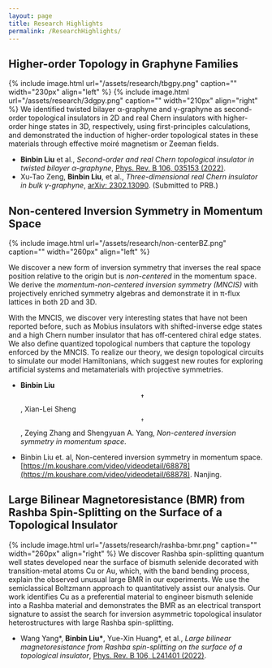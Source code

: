 ```yaml
---
layout: page
title: Research Highlights
permalink: /ResearchHighlights/
---
```


## Higher-order Topology in Graphyne Families <br />
{% include image.html url="/assets/research/tbgpy.png" caption="" width="230px" align="left" %}
{% include image.html url="/assets/research/3dgpy.png" caption="" width="210px" align="right" %}
We identified twisted bilayer α-graphyne and γ-graphyne as second-order topological insulators in 2D and real Chern insulators with higher-order hinge states in 3D, respectively, using first-principles calculations, and demonstrated the induction of higher-order topological states in these materials through effective moiré magnetism or Zeeman fields.<br />

- **Binbin Liu** et al., _Second-order and real Chern topological insulator in twisted bilayer α-graphyne_, [Phys. Rev. B 106, 035153 (2022)](https://journals.aps.org/prb/export/10.1103/PhysRevB.106.035153).<br />
- Xu-Tao Zeng, **Binbin Liu**, et al., _Three-dimensional real Chern insulator in bulk γ-graphyne_, [arXiv: 2302.13090](https://arxiv.org/abs/2302.13090). (Submitted to PRB.) 

<a name="noncenter"></a>
## Non-centered Inversion Symmetry in Momentum Space <br />
{% include image.html url="/assets/research/non-centerBZ.png" caption="" width="260px" align="left" %}
<!--We discovered non-centered inversion symmetries in the momentum space from projective
symmetry algebras, identified and characterized novel twisted inverse topological edge
states with off-centered crossing points in the momentum space, distinct from edge
states protected by the normal inversion symmetry. Designed topological circuits to
simulate the nontrivial states.
The spacial inversion symmetry inverses the position and momentum of a physical system relative to the original point. Here,
-->

We discover a new form of inversion symmetry that inverses the real space position relative to the origin but is _non-centered_ in the momentum space. We derive the _momentum-non-centered inversion symmetry (MNCIS)_ with projectively enriched symmetry algebras and demonstrate it in π-flux lattices in both 2D and 3D. 

With the MNCIS, we discover very interesting states that have not been reported before, such as Mobius insulators with shifted-inverse edge states and a high Chern number insulator that has off-centered chiral edge states. We also define quantized topological numbers that capture the topology enforced by the MNCIS. To realize our theory, we design topological circuits to simulate our model Hamiltonians, which suggest new routes for exploring artificial systems and metamaterials with projective symmetries.<br />

- **Binbin Liu$$^†$$**, Xian-Lei Sheng$$^†$$, Zeying Zhang and Shengyuan A. Yang, _Non-centered inversion symmetry in momentum space_.  
<!--[[PDF](assets/papers/MomentumNonCenteredInv_main.pdf)]-->
- Binbin Liu et. al, Non-centered inversion symmetry in momentum space.  [https://m.koushare.com/video/videodetail/68878](https://m.koushare.com/video/videodetail/68878).  Nanjing.

## Large Bilinear Magnetoresistance (BMR) from Rashba Spin-Splitting on the Surface of a Topological Insulator <br />
{% include image.html url="/assets/research/rashba-bmr.png" caption="" width="260px" align="right" %}
We discover Rashba spin-splitting quantum well states developed near the surface of bismuth selenide decorated with transition-metal atoms Cu or Au, which, with the band bending process, explain the observed unusual large BMR in our experiments. We use the semiclassical Boltzmann approach to quantitatively assist our analysis. Our work identifies Cu as a preferential material to engineer bismuth selenide into a Rashba material and demonstrates the BMR as an electrical transport signature to assist the search for inversion asymmetric topological insulator heterostructures with large Rashba spin-splitting. <br />

- Wang Yang\*, **Binbin Liu\***, Yue-Xin Huang\*, et al., _Large bilinear magnetoresistance from Rashba spin-splitting on the surface of a topological insulator_, [Phys. Rev. B 106, L241401 (2022)](https://journals.aps.org/prb/abstract/10.1103/PhysRevB.106.L241401). 

